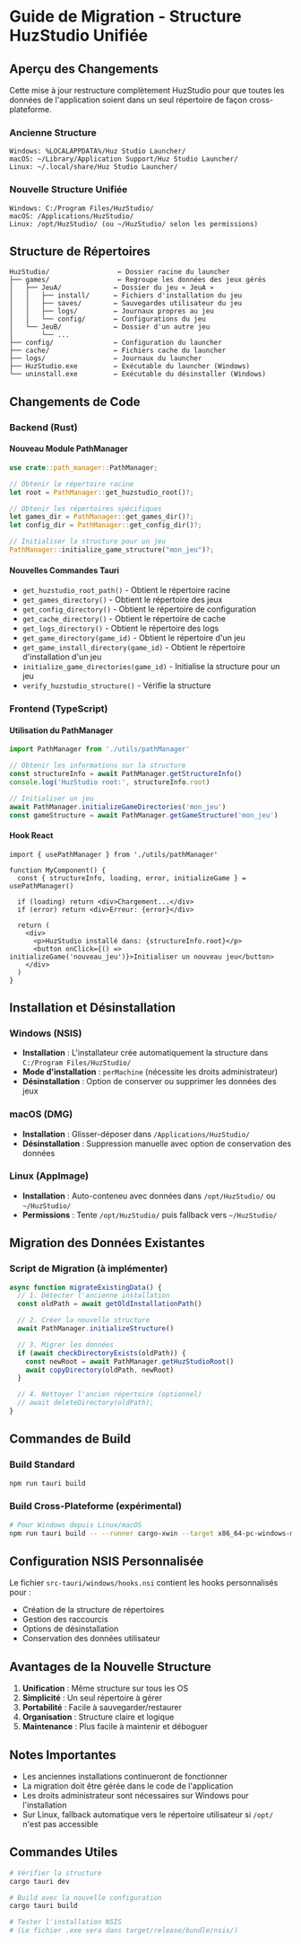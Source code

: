 # Guide de Migration - Structure HuzStudio Unifiée

## Aperçu des Changements

Cette mise à jour restructure complètement HuzStudio pour que toutes les données de l'application soient dans un seul répertoire de façon cross-plateforme.

### Ancienne Structure

```
Windows: %LOCALAPPDATA%/Huz Studio Launcher/
macOS: ~/Library/Application Support/Huz Studio Launcher/
Linux: ~/.local/share/Huz Studio Launcher/
```

### Nouvelle Structure Unifiée

```
Windows: C:/Program Files/HuzStudio/
macOS: /Applications/HuzStudio/
Linux: /opt/HuzStudio/ (ou ~/HuzStudio/ selon les permissions)
```

## Structure de Répertoires

```
HuzStudio/                 ← Dossier racine du launcher
├── games/                 ← Regroupe les données des jeux gérés
│   ├── JeuA/             ← Dossier du jeu « JeuA »
│   │   ├── install/      ← Fichiers d'installation du jeu
│   │   ├── saves/        ← Sauvegardes utilisateur du jeu
│   │   ├── logs/         ← Journaux propres au jeu
│   │   └── config/       ← Configurations du jeu
│   └── JeuB/             ← Dossier d'un autre jeu
│       └── ...
├── config/               ← Configuration du launcher
├── cache/                ← Fichiers cache du launcher
├── logs/                 ← Journaux du launcher
├── HuzStudio.exe         ← Exécutable du launcher (Windows)
└── uninstall.exe         ← Exécutable du désinstaller (Windows)
```

## Changements de Code

### Backend (Rust)

#### Nouveau Module PathManager

```rust
use crate::path_manager::PathManager;

// Obtenir le répertoire racine
let root = PathManager::get_huzstudio_root()?;

// Obtenir les répertoires spécifiques
let games_dir = PathManager::get_games_dir()?;
let config_dir = PathManager::get_config_dir()?;

// Initialiser la structure pour un jeu
PathManager::initialize_game_structure("mon_jeu")?;
```

#### Nouvelles Commandes Tauri

- `get_huzstudio_root_path()` - Obtient le répertoire racine
- `get_games_directory()` - Obtient le répertoire des jeux
- `get_config_directory()` - Obtient le répertoire de configuration
- `get_cache_directory()` - Obtient le répertoire de cache
- `get_logs_directory()` - Obtient le répertoire des logs
- `get_game_directory(game_id)` - Obtient le répertoire d'un jeu
- `get_game_install_directory(game_id)` - Obtient le répertoire d'installation d'un jeu
- `initialize_game_directories(game_id)` - Initialise la structure pour un jeu
- `verify_huzstudio_structure()` - Vérifie la structure

### Frontend (TypeScript)

#### Utilisation du PathManager

```typescript
import PathManager from './utils/pathManager'

// Obtenir les informations sur la structure
const structureInfo = await PathManager.getStructureInfo()
console.log('HuzStudio root:', structureInfo.root)

// Initialiser un jeu
await PathManager.initializeGameDirectories('mon_jeu')
const gameStructure = await PathManager.getGameStructure('mon_jeu')
```

#### Hook React

```tsx
import { usePathManager } from './utils/pathManager'

function MyComponent() {
  const { structureInfo, loading, error, initializeGame } = usePathManager()

  if (loading) return <div>Chargement...</div>
  if (error) return <div>Erreur: {error}</div>

  return (
    <div>
      <p>HuzStudio installé dans: {structureInfo.root}</p>
      <button onClick={() => initializeGame('nouveau_jeu')}>Initialiser un nouveau jeu</button>
    </div>
  )
}
```

## Installation et Désinstallation

### Windows (NSIS)

- **Installation** : L'installateur crée automatiquement la structure dans `C:/Program Files/HuzStudio/`
- **Mode d'installation** : `perMachine` (nécessite les droits administrateur)
- **Désinstallation** : Option de conserver ou supprimer les données des jeux

### macOS (DMG)

- **Installation** : Glisser-déposer dans `/Applications/HuzStudio/`
- **Désinstallation** : Suppression manuelle avec option de conservation des données

### Linux (AppImage)

- **Installation** : Auto-conteneu avec données dans `/opt/HuzStudio/` ou `~/HuzStudio/`
- **Permissions** : Tente `/opt/HuzStudio/` puis fallback vers `~/HuzStudio/`

## Migration des Données Existantes

### Script de Migration (à implémenter)

```typescript
async function migrateExistingData() {
  // 1. Détecter l'ancienne installation
  const oldPath = await getOldInstallationPath()

  // 2. Créer la nouvelle structure
  await PathManager.initializeStructure()

  // 3. Migrer les données
  if (await checkDirectoryExists(oldPath)) {
    const newRoot = await PathManager.getHuzStudioRoot()
    await copyDirectory(oldPath, newRoot)
  }

  // 4. Nettoyer l'ancien répertoire (optionnel)
  // await deleteDirectory(oldPath);
}
```

## Commandes de Build

### Build Standard

```bash
npm run tauri build
```

### Build Cross-Plateforme (expérimental)

```bash
# Pour Windows depuis Linux/macOS
npm run tauri build -- --runner cargo-xwin --target x86_64-pc-windows-msvc
```

## Configuration NSIS Personnalisée

Le fichier `src-tauri/windows/hooks.nsi` contient les hooks personnalisés pour :

- Création de la structure de répertoires
- Gestion des raccourcis
- Options de désinstallation
- Conservation des données utilisateur

## Avantages de la Nouvelle Structure

1. **Unification** : Même structure sur tous les OS
2. **Simplicité** : Un seul répertoire à gérer
3. **Portabilité** : Facile à sauvegarder/restaurer
4. **Organisation** : Structure claire et logique
5. **Maintenance** : Plus facile à maintenir et déboguer

## Notes Importantes

- Les anciennes installations continueront de fonctionner
- La migration doit être gérée dans le code de l'application
- Les droits administrateur sont nécessaires sur Windows pour l'installation
- Sur Linux, fallback automatique vers le répertoire utilisateur si `/opt/` n'est pas accessible

## Commandes Utiles

```bash
# Vérifier la structure
cargo tauri dev

# Build avec la nouvelle configuration
cargo tauri build

# Tester l'installation NSIS
# (Le fichier .exe sera dans target/release/bundle/nsis/)
```
